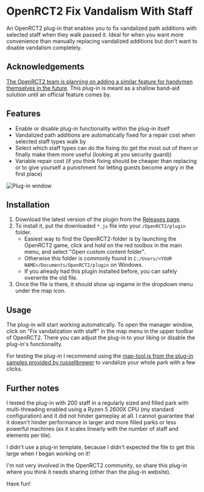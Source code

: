 # OpenRCT2 Fix Vandalism With Staff

An OpenRCT2 plug-in that enables you to fix vandalized path additions with selected staff when they walk passed it. Ideal for when you want more convenience than manually replacing vandalized additions but don't want to disable vandalism completely.

## Acknowledgements

[The OpenRCT2 team is planning on adding a similar feature for handymen themselves in the future](https://github.com/OpenRCT2/OpenRCT2/wiki/Features-to-implement). This plug-in is meant as a shallow band-aid solution until an official feature comes by.

## Features
- Enable or disable plug-in functionality within the plug-in itself
- Vandalized path additions are automatically fixed for a repair cost when selected staff types walk by
- Select which staff types can do the fixing (to get the most out of them or finally make them more useful (looking at you security guard))
- Variable repair cost (if you think fixing should be cheaper than replacing or to give yourself a punishment for letting guests become angry in the first place)

![Plug-in window](https://i.imgur.com/AgIVexH.png)

## Installation

1. Download the latest version of the plugin from the [Releases page](https://github.com/WesselAmmerlaan/OpenRCT2-FixVandalismWithStaff/releases).
2. To install it, put the downloaded `*.js` file into your `/OpenRCT2/plugin` folder.
    - Easiest way to find the OpenRCT2-folder is by launching the OpenRCT2 game, click and hold on the red toolbox in the main menu, and select "Open custom content folder".
    - Otherwise this folder is commonly found in `C:/Users/<YOUR NAME>/Documents/OpenRCT2/plugin` on Windows.
    - If you already had this plugin installed before, you can safely overwrite the old file.
3. Once the file is there, it should show up ingame in the dropdown menu under the map icon.

## Usage

The plug-in will start working automatically. To open the manager window, click on "Fix vandalization with staff" in the map menu in the upper toolbar of OpenRCT2. There you can adjust the plug-in to your liking or disable the plug-in's functionality.

For testing the plug-in I recommend using the [map-tool.js from the plug-in samples provided by russellbrewer](https://github.com/OpenRCT2/plugin-samples) to vandalize your whole park with a few clicks.

## Further notes

I tested the plug-in with 200 staff in a regularly sized and filled park with multi-threading enabled using a Ryzen 5 2600X CPU (my standard configuration) and it did not hinder gameplay at all. I cannot guarantee that it doesn't hinder performance in larger and more filled parks or less powerful machines (as it scales linearly with the number of staff and elements per tile). 

I didn't use a plug-in template, because I didn't expected the file to get this large when I began working on it!

I'm not very involved in the OpenRCT2 community, so share this plug-in where you think it needs sharing (other than the plug-in website).

Have fun!

